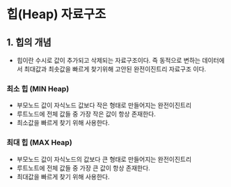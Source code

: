 # 힙(Heap) 자료구조
## 1. 힙의 개념
 - 힙이란 수시로 값이 추가되고 삭제되는 자료구조이다. 즉 동적으로 변하는 데이터에서 최대값과 최솟값을 빠르게 찾기위해 고안된 완전이진트리 자료구조 이다.

### 최소 힙 (MIN Heap)
 - 부모노드 값이 자식노드 값보다 작은 형태로 만들어지는 완전이진트리
 - 루트노드에 전체 값들 중 가장 작은 값이 항상 존재한다.
 - 최소값을 빠르게 찾기 위해 사용한다.
### 최대 힙 (MAX Heap)
 - 부모노드 값이 자식노드의 값보다 큰 형태로 만들어지는 완전이진트리
 - 루트노트에 전체 값들 중 가장 큰 값이 항상 존재한다.
 - 최대값을 빠르게 찾기 위해 사용한다.

```
 
```
